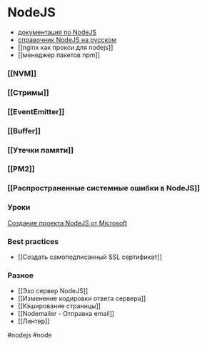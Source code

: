 # NodeJS
- [документация по NodeJS](https://nodejs.org/ru/docs/)
- [справочник NodeJS на русском](https://nodejsdev.ru/)
- [[nginx как прокси для nodejs]]
- [[менеджер пакетов npm]]

### [[NVM]]
### [[Стримы]]
### [[EventEmitter]]
### [[Buffer]]
### [[Утечки памяти]]
### [[PM2]]

### [[Распространенные системные ошибки в NodeJS]]

### Уроки
[Создание проекта NodeJS от Microsoft](https://docs.microsoft.com/ru-ru/learn/modules/create-nodejs-project-dependencies/)

### Best practices
- [[Создать самоподписанный SSL сертификат]]


### Разное
- [[Эхо сервер NodeJS]]
- [[Изменение кодировки ответа сервера]]
- [[Кэширование страницы]]
- [[Nodemailer - Отправка email]]
- [[Линтер]]

#nodejs #node